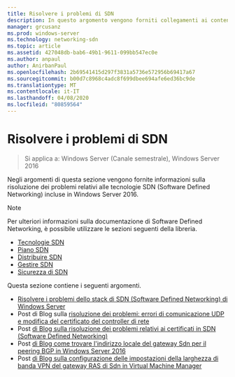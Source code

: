 ```yaml
---
title: Risolvere i problemi di SDN
description: In questo argomento vengono forniti collegamenti ai contenuti sulla risoluzione dei problemi relativi a Software Defined Networking in Windows Server 2016.
manager: grcusanz
ms.prod: windows-server
ms.technology: networking-sdn
ms.topic: article
ms.assetid: 427048db-bab6-49b1-9611-099bb547ec0e
ms.author: anpaul
author: AnirbanPaul
ms.openlocfilehash: 2b69541415d297f3831a5736e572956b69417a67
ms.sourcegitcommit: b00d7c8968c4adc8f699dbee694afe6ed36bc9de
ms.translationtype: MT
ms.contentlocale: it-IT
ms.lasthandoff: 04/08/2020
ms.locfileid: "80859564"
---
```

# <a name="troubleshoot-sdn"></a>Risolvere i problemi di SDN

>Si applica a: Windows Server (Canale semestrale), Windows Server 2016

Negli argomenti di questa sezione vengono fornite informazioni sulla risoluzione dei problemi relativi alle tecnologie SDN (Software Defined Networking) incluse in Windows Server 2016.

> [!NOTE]  
> Per ulteriori informazioni sulla documentazione di Software Defined Networking, è possibile utilizzare le sezioni seguenti della libreria.  
>  
> - [Tecnologie SDN](../technologies/Software-Defined-Networking-Technologies.md) 
> - [Piano SDN](../plan/Plan-Software-Defined-Networking.md)
> - [Distribuire SDN](../deploy/Deploy-Software-Defined-Networking.md)
> - [Gestire SDN](../manage/manage-sdn.md)
> - [Sicurezza di SDN](../security/sdn-security-top.md)

Questa sezione contiene i seguenti argomenti.

- [Risolvere i problemi dello stack di SDN (Software Defined Networking) di Windows Server](https://docs.microsoft.com/windows-server/networking/sdn/troubleshoot/troubleshoot-windows-server-software-defined-networking-stack)
- Post di Blog sulla [risoluzione dei problemi: errori di comunicazione UDP e modifica del certificato del controller di rete](https://techcommunity.microsoft.com/t5/Networking-Blog/SDN-Troubleshooting-UDP-Communication-failures-and-changing-the/ba-p/339694)
- Post [di Blog sulla risoluzione dei problemi relativi ai certificati in SDN (Software Defined Networking)](https://techcommunity.microsoft.com/t5/Networking-Blog/Troubleshooting-certificate-issues-in-Software-Defined/ba-p/339671)
- Post [di Blog come trovare l'indirizzo locale del gateway Sdn per il peering BGP in Windows Server 2016](https://techcommunity.microsoft.com/t5/Networking-Blog/How-to-find-the-SDN-gateway-local-address-for-BGP-peering-in/ba-p/339663)
- Post [di Blog sulla configurazione delle impostazioni della larghezza di banda VPN del gateway RAS di Sdn in Virtual Machine Manager](https://techcommunity.microsoft.com/t5/Networking-Blog/Troubleshoot-Configuring-SDN-RAS-Gateway-VPN-Bandwidth-Settings/ba-p/339661)

